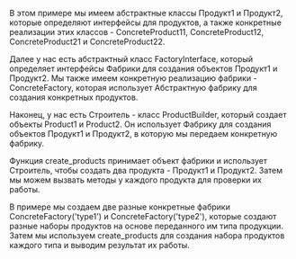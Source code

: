 В этом примере мы имеем абстрактные классы Продукт1 и Продукт2, которые определяют интерфейсы для продуктов, а также конкретные реализации этих классов - ConcreteProduct11, ConcreteProduct12, ConcreteProduct21 и ConcreteProduct22.

Далее у нас есть абстрактный класс FactoryInterface, который определяет интерфейсы Фабрики для создания объектов Продукт1 и Продукт2. Мы также имеем конкретную реализацию фабрики - ConcreteFactory, которая использует Абстрактную фабрику для создания конкретных продуктов.

Наконец, у нас есть Строитель - класс ProductBuilder, который создает объекты Product1 и Product2. Он использует Фабрику для создания объектов Продукт1 и Продукт2, в которую мы передаем конкретную фабрику.

Функция create_products принимает объект фабрики и использует Строитель, чтобы создать два продукта - Продукт1 и Продукт2. Затем мы можем вызвать методы у каждого продукта для проверки их работы.

В примере мы создаем две разные конкретные фабрики ConcreteFactory('type1') и ConcreteFactory('type2'), которые создают разные наборы продуктов на основе переданного им типа продукции. Затем мы используем create_products для создания набора продуктов каждого типа и выводим результат их работы.
